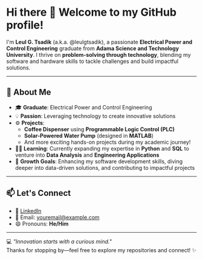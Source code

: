 # Hi there 👋 Welcome to my GitHub profile!  

I'm **Leul G. Tsadik** (a.k.a. @leulgtsadik), a passionate **Electrical Power and Control Engineering** graduate from **Adama Science and Technology University**. I thrive on **problem-solving through technology**, blending my software and hardware skills to tackle challenges and build impactful solutions.

---

## 🚀 About Me  
- 🎓 **Graduate**: Electrical Power and Control Engineering  
- 💡 **Passion**: Leveraging technology to create innovative solutions  
- ⚙️ **Projects**:  
  - **Coffee Dispenser** using **Programmable Logic Control (PLC)**  
  - **Solar-Powered Water Pump** (designed in **MATLAB**)  
  - And more exciting hands-on projects during my academic journey!  
- 🧑‍💻 **Learning**: Currently expanding my expertise in **Python** and **SQL** to venture into **Data Analysis** and **Engineering Applications**  
- 🌱 **Growth Goals**: Enhancing my software development skills, diving deeper into data-driven solutions, and contributing to impactful projects  

---

## 📫 Let's Connect  
- 💼 [LinkedIn](#)  
- 📧 Email: [youremail@example.com](mailto:youremail@example.com)  
- 😄 Pronouns: **He/Him**  

---

💻 _"Innovation starts with a curious mind."_  
Thanks for stopping by—feel free to explore my repositories and connect! ✨  
